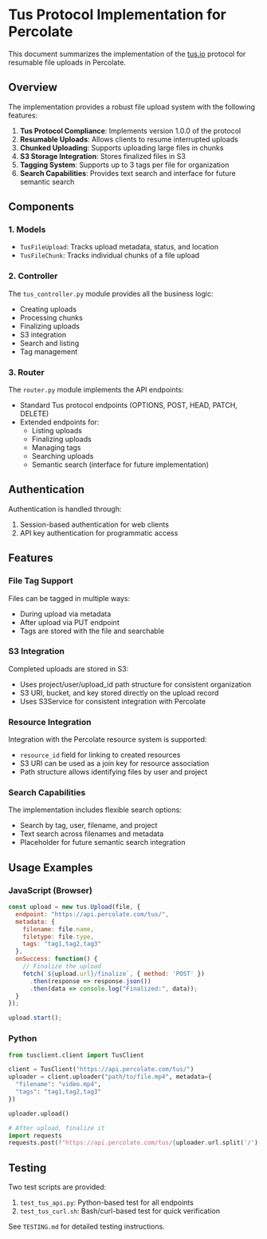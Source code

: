 # Tus Protocol Implementation for Percolate

This document summarizes the implementation of the [tus.io](https://tus.io) protocol for resumable file uploads in Percolate.

## Overview

The implementation provides a robust file upload system with the following features:

1. **Tus Protocol Compliance**: Implements version 1.0.0 of the protocol
2. **Resumable Uploads**: Allows clients to resume interrupted uploads
3. **Chunked Uploading**: Supports uploading large files in chunks
4. **S3 Storage Integration**: Stores finalized files in S3
5. **Tagging System**: Supports up to 3 tags per file for organization
6. **Search Capabilities**: Provides text search and interface for future semantic search

## Components

### 1. Models

- `TusFileUpload`: Tracks upload metadata, status, and location
- `TusFileChunk`: Tracks individual chunks of a file upload

### 2. Controller

The `tus_controller.py` module provides all the business logic:

- Creating uploads
- Processing chunks
- Finalizing uploads
- S3 integration
- Search and listing
- Tag management

### 3. Router

The `router.py` module implements the API endpoints:

- Standard Tus protocol endpoints (OPTIONS, POST, HEAD, PATCH, DELETE)
- Extended endpoints for:
  - Listing uploads
  - Finalizing uploads
  - Managing tags
  - Searching uploads
  - Semantic search (interface for future implementation)

## Authentication

Authentication is handled through:
1. Session-based authentication for web clients
2. API key authentication for programmatic access

## Features

### File Tag Support

Files can be tagged in multiple ways:
- During upload via metadata
- After upload via PUT endpoint
- Tags are stored with the file and searchable

### S3 Integration

Completed uploads are stored in S3:
- Uses project/user/upload_id path structure for consistent organization
- S3 URI, bucket, and key stored directly on the upload record
- Uses S3Service for consistent integration with Percolate

### Resource Integration

Integration with the Percolate resource system is supported:
- `resource_id` field for linking to created resources
- S3 URI can be used as a join key for resource association
- Path structure allows identifying files by user and project

### Search Capabilities

The implementation includes flexible search options:
- Search by tag, user, filename, and project
- Text search across filenames and metadata
- Placeholder for future semantic search integration

## Usage Examples

### JavaScript (Browser)

```javascript
const upload = new tus.Upload(file, {
  endpoint: "https://api.percolate.com/tus/",
  metadata: {
    filename: file.name,
    filetype: file.type,
    tags: "tag1,tag2,tag3"
  },
  onSuccess: function() {
    // Finalize the upload
    fetch(`${upload.url}/finalize`, { method: 'POST' })
      .then(response => response.json())
      .then(data => console.log("Finalized:", data));
  }
});

upload.start();
```

### Python

```python
from tusclient.client import TusClient

client = TusClient("https://api.percolate.com/tus/")
uploader = client.uploader("path/to/file.mp4", metadata={
  "filename": "video.mp4",
  "tags": "tag1,tag2,tag3"
})

uploader.upload()

# After upload, finalize it
import requests
requests.post(f"https://api.percolate.com/tus/{uploader.url.split('/')[-1]}/finalize")
```

## Testing

Two test scripts are provided:

1. `test_tus_api.py`: Python-based test for all endpoints
2. `test_tus_curl.sh`: Bash/curl-based test for quick verification

See `TESTING.md` for detailed testing instructions.